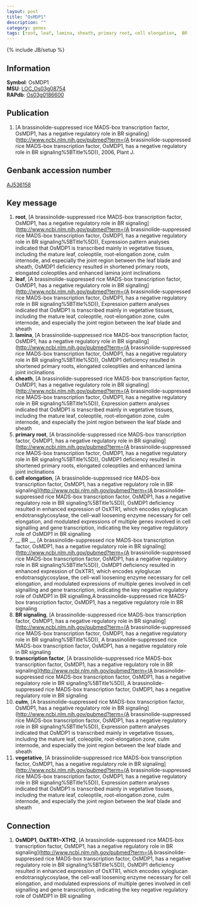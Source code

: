 ```yaml
---
layout: post
title: "OsMDP1"
description: ""
category: genes
tags: [root, leaf, lamina, sheath, primary root, cell elongation,  BR , BR signaling, transcription factor, culm, vegetative]
---
```

{% include JB/setup %}

## Information
__Symbol__: OsMDP1  
__MSU__: [LOC_Os03g08754](http://rice.plantbiology.msu.edu/cgi-bin/ORF_infopage.cgi?orf=LOC_Os03g08754)  
__RAPdb__: [Os03g0186600](http://rapdb.dna.affrc.go.jp/viewer/gbrowse_details/irgsp1?name=Os03g0186600)  

## Publication
1. [A brassinolide-suppressed rice MADS-box transcription factor, OsMDP1, has a negative regulatory role in BR signaling](http://www.ncbi.nlm.nih.gov/pubmed?term=(A brassinolide-suppressed rice MADS-box transcription factor, OsMDP1, has a negative regulatory role in BR signaling%5BTitle%5D)), 2006, Plant J.

## Genbank accession number
[AJ536158](http://www.ncbi.nlm.nih.gov/nuccore/AJ536158)

## Key message
1. __root__, [A brassinolide-suppressed rice MADS-box transcription factor, OsMDP1, has a negative regulatory role in BR signaling](http://www.ncbi.nlm.nih.gov/pubmed?term=(A brassinolide-suppressed rice MADS-box transcription factor, OsMDP1, has a negative regulatory role in BR signaling%5BTitle%5D)),  Expression pattern analyses indicated that OsMDP1 is transcribed mainly in vegetative tissues, including the mature leaf, coleoptile, root-elongation zone, culm internode, and especially the joint region between the leaf blade and sheath, OsMDP1 deficiency resulted in shortened primary roots, elongated coleoptiles and enhanced lamina joint inclinations
2. __leaf__, [A brassinolide-suppressed rice MADS-box transcription factor, OsMDP1, has a negative regulatory role in BR signaling](http://www.ncbi.nlm.nih.gov/pubmed?term=(A brassinolide-suppressed rice MADS-box transcription factor, OsMDP1, has a negative regulatory role in BR signaling%5BTitle%5D)),  Expression pattern analyses indicated that OsMDP1 is transcribed mainly in vegetative tissues, including the mature leaf, coleoptile, root-elongation zone, culm internode, and especially the joint region between the leaf blade and sheath
3. __lamina__, [A brassinolide-suppressed rice MADS-box transcription factor, OsMDP1, has a negative regulatory role in BR signaling](http://www.ncbi.nlm.nih.gov/pubmed?term=(A brassinolide-suppressed rice MADS-box transcription factor, OsMDP1, has a negative regulatory role in BR signaling%5BTitle%5D)),  OsMDP1 deficiency resulted in shortened primary roots, elongated coleoptiles and enhanced lamina joint inclinations
4. __sheath__, [A brassinolide-suppressed rice MADS-box transcription factor, OsMDP1, has a negative regulatory role in BR signaling](http://www.ncbi.nlm.nih.gov/pubmed?term=(A brassinolide-suppressed rice MADS-box transcription factor, OsMDP1, has a negative regulatory role in BR signaling%5BTitle%5D)),  Expression pattern analyses indicated that OsMDP1 is transcribed mainly in vegetative tissues, including the mature leaf, coleoptile, root-elongation zone, culm internode, and especially the joint region between the leaf blade and sheath
5. __primary root__, [A brassinolide-suppressed rice MADS-box transcription factor, OsMDP1, has a negative regulatory role in BR signaling](http://www.ncbi.nlm.nih.gov/pubmed?term=(A brassinolide-suppressed rice MADS-box transcription factor, OsMDP1, has a negative regulatory role in BR signaling%5BTitle%5D)),  OsMDP1 deficiency resulted in shortened primary roots, elongated coleoptiles and enhanced lamina joint inclinations
6. __cell elongation__, [A brassinolide-suppressed rice MADS-box transcription factor, OsMDP1, has a negative regulatory role in BR signaling](http://www.ncbi.nlm.nih.gov/pubmed?term=(A brassinolide-suppressed rice MADS-box transcription factor, OsMDP1, has a negative regulatory role in BR signaling%5BTitle%5D)),  OsMDP1 deficiency resulted in enhanced expression of OsXTR1, which encodes xyloglucan endotransglycosylase, the cell-wall loosening enzyme necessary for cell elongation, and modulated expressions of multiple genes involved in cell signalling and gene transcription, indicating the key negative regulatory role of OsMDP1 in BR signalling
7. __ BR __, [A brassinolide-suppressed rice MADS-box transcription factor, OsMDP1, has a negative regulatory role in BR signaling](http://www.ncbi.nlm.nih.gov/pubmed?term=(A brassinolide-suppressed rice MADS-box transcription factor, OsMDP1, has a negative regulatory role in BR signaling%5BTitle%5D)),  OsMDP1 deficiency resulted in enhanced expression of OsXTR1, which encodes xyloglucan endotransglycosylase, the cell-wall loosening enzyme necessary for cell elongation, and modulated expressions of multiple genes involved in cell signalling and gene transcription, indicating the key negative regulatory role of OsMDP1 in BR signalling,A brassinolide-suppressed rice MADS-box transcription factor, OsMDP1, has a negative regulatory role in BR signaling
8. __BR signaling__, [A brassinolide-suppressed rice MADS-box transcription factor, OsMDP1, has a negative regulatory role in BR signaling](http://www.ncbi.nlm.nih.gov/pubmed?term=(A brassinolide-suppressed rice MADS-box transcription factor, OsMDP1, has a negative regulatory role in BR signaling%5BTitle%5D)), A brassinolide-suppressed rice MADS-box transcription factor, OsMDP1, has a negative regulatory role in BR signaling
9. __transcription factor__, [A brassinolide-suppressed rice MADS-box transcription factor, OsMDP1, has a negative regulatory role in BR signaling](http://www.ncbi.nlm.nih.gov/pubmed?term=(A brassinolide-suppressed rice MADS-box transcription factor, OsMDP1, has a negative regulatory role in BR signaling%5BTitle%5D)), A brassinolide-suppressed rice MADS-box transcription factor, OsMDP1, has a negative regulatory role in BR signaling
10. __culm__, [A brassinolide-suppressed rice MADS-box transcription factor, OsMDP1, has a negative regulatory role in BR signaling](http://www.ncbi.nlm.nih.gov/pubmed?term=(A brassinolide-suppressed rice MADS-box transcription factor, OsMDP1, has a negative regulatory role in BR signaling%5BTitle%5D)),  Expression pattern analyses indicated that OsMDP1 is transcribed mainly in vegetative tissues, including the mature leaf, coleoptile, root-elongation zone, culm internode, and especially the joint region between the leaf blade and sheath
11. __vegetative__, [A brassinolide-suppressed rice MADS-box transcription factor, OsMDP1, has a negative regulatory role in BR signaling](http://www.ncbi.nlm.nih.gov/pubmed?term=(A brassinolide-suppressed rice MADS-box transcription factor, OsMDP1, has a negative regulatory role in BR signaling%5BTitle%5D)),  Expression pattern analyses indicated that OsMDP1 is transcribed mainly in vegetative tissues, including the mature leaf, coleoptile, root-elongation zone, culm internode, and especially the joint region between the leaf blade and sheath

## Connection
1. __OsMDP1__, __OsXTR1~XTH2__, [A brassinolide-suppressed rice MADS-box transcription factor, OsMDP1, has a negative regulatory role in BR signaling](http://www.ncbi.nlm.nih.gov/pubmed?term=(A brassinolide-suppressed rice MADS-box transcription factor, OsMDP1, has a negative regulatory role in BR signaling%5BTitle%5D)),  OsMDP1 deficiency resulted in enhanced expression of OsXTR1, which encodes xyloglucan endotransglycosylase, the cell-wall loosening enzyme necessary for cell elongation, and modulated expressions of multiple genes involved in cell signalling and gene transcription, indicating the key negative regulatory role of OsMDP1 in BR signalling


